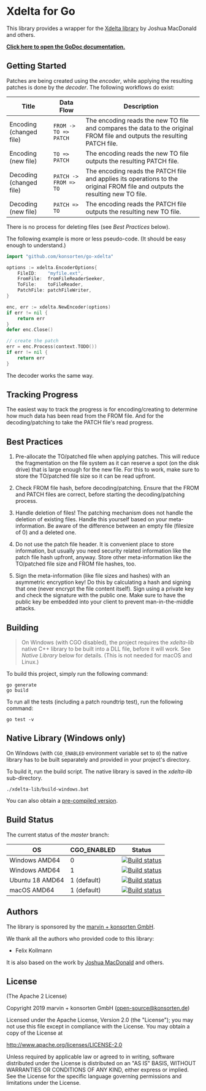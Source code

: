 # Xdelta for Go

This library provides a wrapper for the [Xdelta library](http://xdelta.org/) by Joshua MacDonald and others. 

**[Click here to open the GoDoc documentation.](https://godoc.org/github.com/konsorten/go-xdelta)**

## Getting Started

Patches are being created using the *encoder*, while applying the resulting patches is done by the *decoder*. The following workflows do exist:

| Title | Data Flow | Description |
| --- | --- | --- |
| Encoding (changed file) | <nobr>`FROM -> TO => PATCH`</nobr> | The encoding reads the new TO file and compares the data to the original FROM file and outputs the resulting PATCH file. |
| Encoding (new file) | <nobr>`TO => PATCH`</nobr> | The encoding reads the new TO file outputs the resulting PATCH file. |
| Decoding (changed file) | <nobr>`PATCH -> FROM => TO`</nobr> | The encoding reads the PATCH file and applies its operations to the original FROM file and outputs the resulting new TO file. |
| Decoding (new file) | <nobr>`PATCH => TO`</nobr> | The encoding reads the PATCH file outputs the resulting new TO file. |

There is no process for deleting files (see *Best Practices* below).

The following example is more or less pseudo-code. (It should be easy enough to understand.)

```go
import "github.com/konsorten/go-xdelta"

options := xdelta.EncoderOptions{
    FileID:    "myfile.ext",
    FromFile:  fromFileReaderSeeker,
    ToFile:    toFileReader,
    PatchFile: patchFileWriter,
}

enc, err := xdelta.NewEncoder(options)
if err != nil {
    return err
}
defer enc.Close()

// create the patch
err = enc.Process(context.TODO())
if err != nil {
    return err
}
```

The decoder works the same way.

## Tracking Progress

The easiest way to track the progress is for encoding/creating to determine how much data has been read from the FROM file. And for the decoding/patching to take the PATCH file's read progress.

## Best Practices

1. Pre-allocate the TO/patched file when applying patches. This will reduce the fragmentation on the file system as it can reserve a spot (on the disk drive) that is large enough for the new file. For this to work, make sure to store the TO/patched file size so it can be read upfront.

1. Check FROM file hash, before decoding/patching. Ensure that the FROM and PATCH files are correct, before starting the decoding/patching process.

1. Handle deletion of files! The patching mechanism does not handle the deletion of existing files. Handle this yourself based on your meta-information. Be aware of the difference between an empty file (filesize of 0) and a deleted one.

1. Do not use the patch file header. It is convenient place to store information, but usually you need security related information like the patch file hash upfront, anyway. Store other meta-information like the TO/patched file size and FROM file hashes, too.

1. Sign the meta-information (like file sizes and hashes) with an asymmetric encryption key! Do this by calculating a hash and signing that one (never encrypt the file content itself). Sign using a private key and check the signature with the public one. Make sure to have the public key be embedded into your client to prevent man-in-the-middle attacks.

## Building

> On Windows (with CGO disabled), the project requires the *xdelta-lib* native C++ library to be built into a DLL file, before it will work. See *Native Library* below for details. (This is not needed for macOS and Linux.)

To build this project, simply run the following command:

```
go generate
go build
```

To run all the tests (including a patch roundtrip test), run the following command:

```
go test -v
```

## Native Library (Windows only)

On Windows (with `CGO_ENABLED` environment variable set to `0`) the native library has to be built separately and provided in your project's directory.

To build it, run the build script. The native library is saved in the *xdelta-lib* sub-directory.

`./xdelta-lib/build-windows.bat`

You can also obtain a [pre-compiled version](https://github.com/konsorten/go-xdelta/releases).

## Build Status

The current status of the *master* branch:

| OS | CGO_ENABLED | Status |
| --- | --- | --- |
| Windows AMD64 | 0 | [![Build status](https://ci.appveyor.com/api/projects/status/w8cqnh1a2a23kkov/branch/master?svg=true)](https://ci.appveyor.com/project/fkollmann/go-xdelta/branch/master) |
| Windows AMD64 | 1 | [![Build status](https://ci.appveyor.com/api/projects/status/mav2cgto6ahvaavq/branch/master?svg=true)](https://ci.appveyor.com/project/fkollmann/go-xdelta/branch/master) |
| Ubuntu 18 AMD64 | 1 (default) | [![Build status](https://ci.appveyor.com/api/projects/status/907d9w99x0pvlf0k/branch/master?svg=true)](https://ci.appveyor.com/project/fkollmann/go-xdelta-d0wsq/branch/master) |
| macOS AMD64 | 1 (default) | [![Build status](https://ci.appveyor.com/api/projects/status/i7xm789ak5lyq5l7/branch/master?svg=true)](https://ci.appveyor.com/project/fkollmann/go-xdelta-2b8av/branch/master) |

## Authors

The library is sponsored by the [marvin + konsorten GmbH](http://www.konsorten.de).

We thank all the authors who provided code to this library:

* Felix Kollmann

It is also based on the work by [Joshua MacDonald](https://github.com/jmacd) and others.

## License

(The Apache 2 License)

Copyright 2019 marvin + konsorten GmbH (open-source@konsorten.de)

Licensed under the Apache License, Version 2.0 (the "License");
you may not use this file except in compliance with the License.
You may obtain a copy of the License at

http://www.apache.org/licenses/LICENSE-2.0

Unless required by applicable law or agreed to in writing, software
distributed under the License is distributed on an "AS IS" BASIS,
WITHOUT WARRANTIES OR CONDITIONS OF ANY KIND, either express or implied.
See the License for the specific language governing permissions and
limitations under the License.
